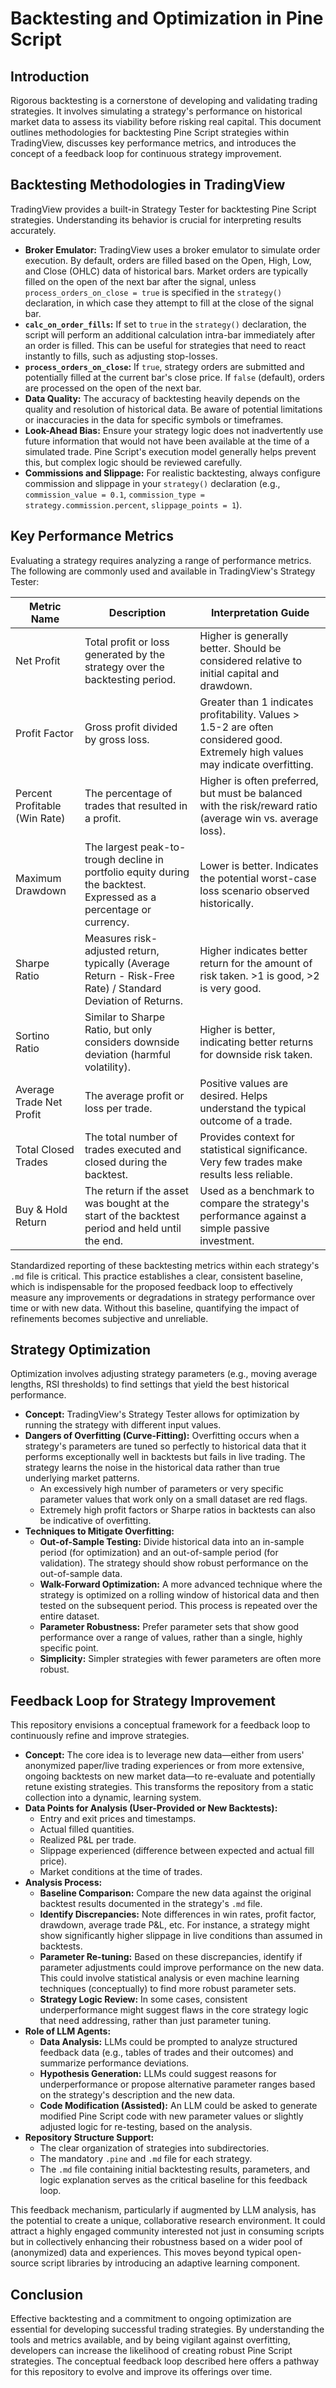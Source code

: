 # Backtesting and Optimization in Pine Script

## Introduction

Rigorous backtesting is a cornerstone of developing and validating trading strategies. It involves simulating a strategy's performance on historical market data to assess its viability before risking real capital. This document outlines methodologies for backtesting Pine Script strategies within TradingView, discusses key performance metrics, and introduces the concept of a feedback loop for continuous strategy improvement.

## Backtesting Methodologies in TradingView

TradingView provides a built-in Strategy Tester for backtesting Pine Script strategies. Understanding its behavior is crucial for interpreting results accurately.

*   **Broker Emulator:** TradingView uses a broker emulator to simulate order execution. By default, orders are filled based on the Open, High, Low, and Close (OHLC) data of historical bars. Market orders are typically filled on the open of the next bar after the signal, unless `process_orders_on_close = true` is specified in the `strategy()` declaration, in which case they attempt to fill at the close of the signal bar.
*   **`calc_on_order_fills`:** If set to `true` in the `strategy()` declaration, the script will perform an additional calculation intra-bar immediately after an order is filled. This can be useful for strategies that need to react instantly to fills, such as adjusting stop-losses.
*   **`process_orders_on_close`:** If `true`, strategy orders are submitted and potentially filled at the current bar's close price. If `false` (default), orders are processed on the open of the next bar.
*   **Data Quality:** The accuracy of backtesting heavily depends on the quality and resolution of historical data. Be aware of potential limitations or inaccuracies in the data for specific symbols or timeframes.
*   **Look-Ahead Bias:** Ensure your strategy logic does not inadvertently use future information that would not have been available at the time of a simulated trade. Pine Script's execution model generally helps prevent this, but complex logic should be reviewed carefully.
*   **Commissions and Slippage:** For realistic backtesting, always configure commission and slippage in your `strategy()` declaration (e.g., `commission_value = 0.1`, `commission_type = strategy.commission.percent`, `slippage_points = 1`).

## Key Performance Metrics

Evaluating a strategy requires analyzing a range of performance metrics. The following are commonly used and available in TradingView's Strategy Tester:

| Metric Name                   | Description                                                                                               | Interpretation Guide                                                                                                |
| ----------------------------- | --------------------------------------------------------------------------------------------------------- | ------------------------------------------------------------------------------------------------------------------- |
| Net Profit                    | Total profit or loss generated by the strategy over the backtesting period.                               | Higher is generally better. Should be considered relative to initial capital and drawdown.                        |
| Profit Factor                 | Gross profit divided by gross loss.                                                                       | Greater than 1 indicates profitability. Values > 1.5-2 are often considered good. Extremely high values may indicate overfitting. |
| Percent Profitable (Win Rate) | The percentage of trades that resulted in a profit.                                                       | Higher is often preferred, but must be balanced with the risk/reward ratio (average win vs. average loss).        |
| Maximum Drawdown              | The largest peak-to-trough decline in portfolio equity during the backtest. Expressed as a percentage or currency. | Lower is better. Indicates the potential worst-case loss scenario observed historically.                            |
| Sharpe Ratio                  | Measures risk-adjusted return, typically (Average Return - Risk-Free Rate) / Standard Deviation of Returns. | Higher indicates better return for the amount of risk taken. >1 is good, >2 is very good.                            |
| Sortino Ratio                 | Similar to Sharpe Ratio, but only considers downside deviation (harmful volatility).                      | Higher is better, indicating better returns for downside risk taken.                                              |
| Average Trade Net Profit      | The average profit or loss per trade.                                                                     | Positive values are desired. Helps understand the typical outcome of a trade.                                     |
| Total Closed Trades           | The total number of trades executed and closed during the backtest.                                       | Provides context for statistical significance. Very few trades make results less reliable.                        |
| Buy & Hold Return             | The return if the asset was bought at the start of the backtest period and held until the end.            | Used as a benchmark to compare the strategy's performance against a simple passive investment.                    |

Standardized reporting of these backtesting metrics within each strategy's `.md` file is critical. This practice establishes a clear, consistent baseline, which is indispensable for the proposed feedback loop to effectively measure any improvements or degradations in strategy performance over time or with new data. Without this baseline, quantifying the impact of refinements becomes subjective and unreliable.

## Strategy Optimization

Optimization involves adjusting strategy parameters (e.g., moving average lengths, RSI thresholds) to find settings that yield the best historical performance.

*   **Concept:** TradingView's Strategy Tester allows for optimization by running the strategy with different input values.
*   **Dangers of Overfitting (Curve-Fitting):** Overfitting occurs when a strategy's parameters are tuned so perfectly to historical data that it performs exceptionally well in backtests but fails in live trading. The strategy learns the noise in the historical data rather than true underlying market patterns.
    *   An excessively high number of parameters or very specific parameter values that work only on a small dataset are red flags.
    *   Extremely high profit factors or Sharpe ratios in backtests can also be indicative of overfitting.
*   **Techniques to Mitigate Overfitting:**
    *   **Out-of-Sample Testing:** Divide historical data into an in-sample period (for optimization) and an out-of-sample period (for validation). The strategy should show robust performance on the out-of-sample data.
    *   **Walk-Forward Optimization:** A more advanced technique where the strategy is optimized on a rolling window of historical data and then tested on the subsequent period. This process is repeated over the entire dataset.
    *   **Parameter Robustness:** Prefer parameter sets that show good performance over a range of values, rather than a single, highly specific point.
    *   **Simplicity:** Simpler strategies with fewer parameters are often more robust.

## Feedback Loop for Strategy Improvement

This repository envisions a conceptual framework for a feedback loop to continuously refine and improve strategies.

*   **Concept:** The core idea is to leverage new data—either from users' anonymized paper/live trading experiences or from more extensive, ongoing backtests on new market data—to re-evaluate and potentially retune existing strategies. This transforms the repository from a static collection into a dynamic, learning system.
*   **Data Points for Analysis (User-Provided or New Backtests):**
    *   Entry and exit prices and timestamps.
    *   Actual filled quantities.
    *   Realized P&L per trade.
    *   Slippage experienced (difference between expected and actual fill price).
    *   Market conditions at the time of trades.
*   **Analysis Process:**
    *   **Baseline Comparison:** Compare the new data against the original backtest results documented in the strategy's `.md` file.
    *   **Identify Discrepancies:** Note differences in win rates, profit factor, drawdown, average trade P&L, etc. For instance, a strategy might show significantly higher slippage in live conditions than assumed in backtests.
    *   **Parameter Re-tuning:** Based on these discrepancies, identify if parameter adjustments could improve performance on the new data. This could involve statistical analysis or even machine learning techniques (conceptually) to find more robust parameter sets.
    *   **Strategy Logic Review:** In some cases, consistent underperformance might suggest flaws in the core strategy logic that need addressing, rather than just parameter tuning.
*   **Role of LLM Agents:**
    *   **Data Analysis:** LLMs could be prompted to analyze structured feedback data (e.g., tables of trades and their outcomes) and summarize performance deviations.
    *   **Hypothesis Generation:** LLMs could suggest reasons for underperformance or propose alternative parameter ranges based on the strategy's description and the new data.
    *   **Code Modification (Assisted):** An LLM could be asked to generate modified Pine Script code with new parameter values or slightly adjusted logic for re-testing, based on the analysis.
*   **Repository Structure Support:**
    *   The clear organization of strategies into subdirectories.
    *   The mandatory `.pine` and `.md` file for each strategy.
    *   The `.md` file containing initial backtesting results, parameters, and logic explanation serves as the critical baseline for this feedback loop.

This feedback mechanism, particularly if augmented by LLM analysis, has the potential to create a unique, collaborative research environment. It could attract a highly engaged community interested not just in consuming scripts but in collectively enhancing their robustness based on a wider pool of (anonymized) data and experiences. This moves beyond typical open-source script libraries by introducing an adaptive learning component.

## Conclusion

Effective backtesting and a commitment to ongoing optimization are essential for developing successful trading strategies. By understanding the tools and metrics available, and by being vigilant against overfitting, developers can increase the likelihood of creating robust Pine Script strategies. The conceptual feedback loop described here offers a pathway for this repository to evolve and improve its offerings over time.

